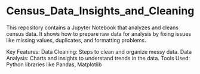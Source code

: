 # Census_Data_Insights_and_Cleaning
This repository contains a Jupyter Notebook that analyzes and cleans census data. It shows how to prepare raw data for analysis by fixing issues like missing values, duplicates, and formatting problems.

Key Features:
Data Cleaning: Steps to clean and organize messy data.
Data Analysis: Charts and insights to understand trends in the data.
Tools Used: Python libraries like Pandas, Matplotlib
